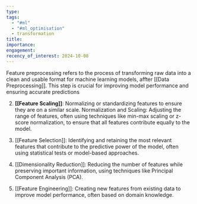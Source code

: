 ```yaml
---
type: 
tags:
  - "#ml"
  - "#ml_optimisation"
  - transformation
title: 
importance: 
engagement: 
recency_of_interest: 2024-10-08
---
```

Feature preprocessing refers to the process of transforming raw data into a clean and usable format for machine learning models, affter [[Data Preprocessing]]. This step is crucial for improving model performance and ensuring accurate predictions

2. **[[Feature Scaling]]**: Normalizing or standardizing features to ensure they are on a similar scale. Normalization and Scaling: Adjusting the range of features, often using techniques like min-max scaling or z-score normalization, to ensure that all features contribute equally to the model.

4. [[Feature Selection]]: Identifying and retaining the most relevant features that contribute to the predictive power of the model, often using statistical tests or model-based approaches.

5. [[Dimensionality Reduction]]: Reducing the number of features while preserving important information, using techniques like Principal Component Analysis (PCA).

6. [[Feature Engineering]]: Creating new features from existing data to improve model performance, often based on domain knowledge.
